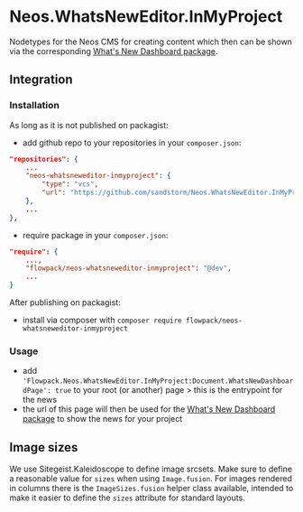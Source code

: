 # Neos.WhatsNewEditor.InMyProject
Nodetypes for the Neos CMS for creating content which then can be shown via the corresponding [What's New Dashboard package](https://github.com/sandstorm/Neos.WhatsNewDashboard).

## Integration

### Installation

As long as it is not published on packagist:
* add github repo to your repositories in your `composer.json`:
```json
"repositories": {
    ...
    "neos-whatsneweditor-inmyproject": {
        "type": "vcs",
        "url": "https://github.com/sandstorm/Neos.WhatsNewEditor.InMyProject"
    },
    ...
},
```
* require package in your `composer.json`:
```json
"require": {
    ...,
    "flowpack/neos-whatsneweditor-inmyproject": "@dev",
    ...
}
```

After publishing on packagist:
* install via composer with `composer require flowpack/neos-whatsneweditor-inmyproject`

### Usage
* add `'Flowpack.Neos.WhatsNewEditor.InMyProject:Document.WhatsNewDashboardPage': true` to your root (or another) page > this is the entrypoint for the news
* the url of this page will then be used for the [What's New Dashboard package](https://github.com/sandstorm/Neos.WhatsNewDashboard) to show the news for your project

## Image sizes

We use Sitegeist.Kaleidoscope to define image srcsets. Make sure to define a reasonable value for `sizes` when
using `Image.fusion`. For images rendered in columns there is the `ImageSizes.fusion` helper class available, intended
to make it easier to define the `sizes` attribute for standard layouts.
